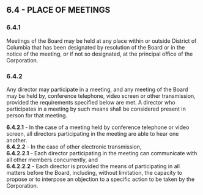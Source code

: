 ## **6.4 - PLACE OF MEETINGS**

### **6.4.1**

Meetings of the Board may be held at any place within or outside District of Columbia that has been designated by resolution of the Board or in the notice of the meeting, or if not so designated, at the principal office of the Corporation.

### **6.4.2**

Any director may participate in a meeting, and any meeting of the Board may be held by, conference telephone, video screen or other transmission, provided the requirements specified below are met. A director who participates in a meeting by such means shall be considered present in person for that meeting.

   **6.4.2.1** - In the case of a meeting held by conference telephone or video screen, all directors participating in the meeting are able to hear one another.  
   **6.4.2.2** - In the case of other electronic transmission,  
      **6.4.2.2.1** - Each director participating in the meeting can communicate with all other members concurrently, and  
      **6.4.2.2.2** - Each director is provided the means of participating in all matters before the Board, including, without limitation, the capacity to propose or to interpose an objection to a specific action to be taken by the Corporation.
